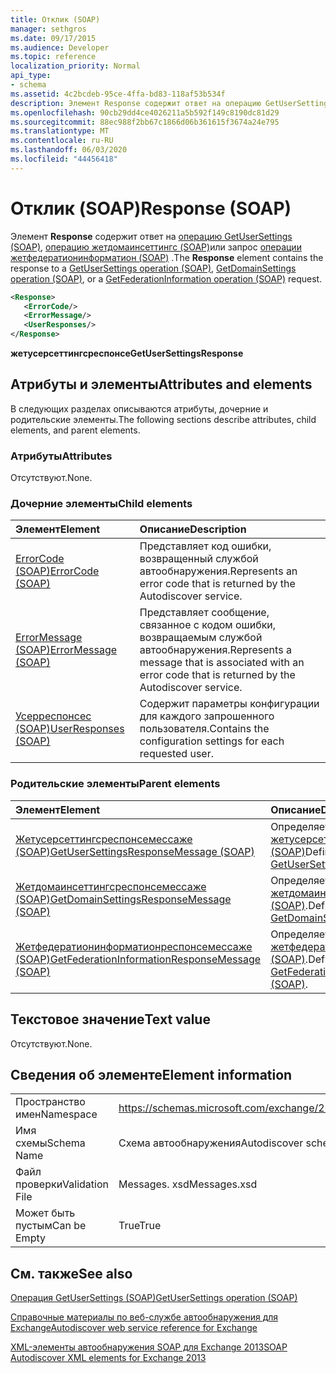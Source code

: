 ```yaml
---
title: Отклик (SOAP)
manager: sethgros
ms.date: 09/17/2015
ms.audience: Developer
ms.topic: reference
localization_priority: Normal
api_type:
- schema
ms.assetid: 4c2bcdeb-95ce-4ffa-bd83-118af53b534f
description: Элемент Response содержит ответ на операцию GetUserSettings (SOAP), операцию Жетдомаинсеттингс (SOAP) или запрос операции Жетфедератионинформатион (SOAP).
ms.openlocfilehash: 90cb29dd4ce4026211a5b592f149c8190dc81d29
ms.sourcegitcommit: 88ec988f2bb67c1866d06b361615f3674a24e795
ms.translationtype: MT
ms.contentlocale: ru-RU
ms.lasthandoff: 06/03/2020
ms.locfileid: "44456418"
---
```

# <a name="response-soap"></a><span data-ttu-id="74d2b-103">Отклик (SOAP)</span><span class="sxs-lookup"><span data-stu-id="74d2b-103">Response (SOAP)</span></span>

<span data-ttu-id="74d2b-104">Элемент **Response** содержит ответ на [операцию GetUserSettings (SOAP)](getusersettings-operation-soap.md), [операцию жетдомаинсеттингс (SOAP)](getdomainsettings-operation-soap.md)или запрос [операции жетфедератионинформатион (SOAP)](getfederationinformation-operation-soap.md) .</span><span class="sxs-lookup"><span data-stu-id="74d2b-104">The **Response** element contains the response to a [GetUserSettings operation (SOAP)](getusersettings-operation-soap.md), [GetDomainSettings operation (SOAP)](getdomainsettings-operation-soap.md), or a [GetFederationInformation operation (SOAP)](getfederationinformation-operation-soap.md) request.</span></span> 
  
```XML
<Response>
   <ErrorCode/>
   <ErrorMessage/>
   <UserResponses/>
</Response>
```

 <span data-ttu-id="74d2b-105">**жетусерсеттингсреспонсе**</span><span class="sxs-lookup"><span data-stu-id="74d2b-105">**GetUserSettingsResponse**</span></span>
## <a name="attributes-and-elements"></a><span data-ttu-id="74d2b-106">Атрибуты и элементы</span><span class="sxs-lookup"><span data-stu-id="74d2b-106">Attributes and elements</span></span>

<span data-ttu-id="74d2b-107">В следующих разделах описываются атрибуты, дочерние и родительские элементы.</span><span class="sxs-lookup"><span data-stu-id="74d2b-107">The following sections describe attributes, child elements, and parent elements.</span></span>
  
### <a name="attributes"></a><span data-ttu-id="74d2b-108">Атрибуты</span><span class="sxs-lookup"><span data-stu-id="74d2b-108">Attributes</span></span>

<span data-ttu-id="74d2b-109">Отсутствуют.</span><span class="sxs-lookup"><span data-stu-id="74d2b-109">None.</span></span>
  
### <a name="child-elements"></a><span data-ttu-id="74d2b-110">Дочерние элементы</span><span class="sxs-lookup"><span data-stu-id="74d2b-110">Child elements</span></span>

|<span data-ttu-id="74d2b-111">**Элемент**</span><span class="sxs-lookup"><span data-stu-id="74d2b-111">**Element**</span></span>|<span data-ttu-id="74d2b-112">**Описание**</span><span class="sxs-lookup"><span data-stu-id="74d2b-112">**Description**</span></span>|
|:-----|:-----|
|[<span data-ttu-id="74d2b-113">ErrorCode (SOAP)</span><span class="sxs-lookup"><span data-stu-id="74d2b-113">ErrorCode (SOAP)</span></span>](errorcode-soap.md) <br/> |<span data-ttu-id="74d2b-114">Представляет код ошибки, возвращенный службой автообнаружения.</span><span class="sxs-lookup"><span data-stu-id="74d2b-114">Represents an error code that is returned by the Autodiscover service.</span></span>  <br/> |
|[<span data-ttu-id="74d2b-115">ErrorMessage (SOAP)</span><span class="sxs-lookup"><span data-stu-id="74d2b-115">ErrorMessage (SOAP)</span></span>](errormessage-soap.md) <br/> |<span data-ttu-id="74d2b-116">Представляет сообщение, связанное с кодом ошибки, возвращаемым службой автообнаружения.</span><span class="sxs-lookup"><span data-stu-id="74d2b-116">Represents a message that is associated with an error code that is returned by the Autodiscover service.</span></span>  <br/> |
|[<span data-ttu-id="74d2b-117">Усерреспонсес (SOAP)</span><span class="sxs-lookup"><span data-stu-id="74d2b-117">UserResponses (SOAP)</span></span>](userresponses-soap.md) <br/> |<span data-ttu-id="74d2b-118">Содержит параметры конфигурации для каждого запрошенного пользователя.</span><span class="sxs-lookup"><span data-stu-id="74d2b-118">Contains the configuration settings for each requested user.</span></span>  <br/> |
   
### <a name="parent-elements"></a><span data-ttu-id="74d2b-119">Родительские элементы</span><span class="sxs-lookup"><span data-stu-id="74d2b-119">Parent elements</span></span>

|<span data-ttu-id="74d2b-120">**Элемент**</span><span class="sxs-lookup"><span data-stu-id="74d2b-120">**Element**</span></span>|<span data-ttu-id="74d2b-121">**Описание**</span><span class="sxs-lookup"><span data-stu-id="74d2b-121">**Description**</span></span>|
|:-----|:-----|
|[<span data-ttu-id="74d2b-122">Жетусерсеттингсреспонсемессаже (SOAP)</span><span class="sxs-lookup"><span data-stu-id="74d2b-122">GetUserSettingsResponseMessage (SOAP)</span></span>](getusersettingsresponsemessage-soap.md) <br/> |<span data-ttu-id="74d2b-123">Определяет ответ на [жетусерсеттингсрекуест (SOAP)](getusersettingsrequest-soap.md)</span><span class="sxs-lookup"><span data-stu-id="74d2b-123">Defines a response to a [GetUserSettingsRequest (SOAP)](getusersettingsrequest-soap.md)</span></span> <br/> |
|[<span data-ttu-id="74d2b-124">Жетдомаинсеттингсреспонсемессаже (SOAP)</span><span class="sxs-lookup"><span data-stu-id="74d2b-124">GetDomainSettingsResponseMessage (SOAP)</span></span>](getdomainsettingsresponsemessage-soap.md) <br/> |<span data-ttu-id="74d2b-125">Определяет ответ на [жетдомаинсеттингсрекуест (SOAP)](getdomainsettingsrequest-soap.md).</span><span class="sxs-lookup"><span data-stu-id="74d2b-125">Defines a response to a [GetDomainSettingsRequest (SOAP)](getdomainsettingsrequest-soap.md).</span></span>  <br/> |
|[<span data-ttu-id="74d2b-126">Жетфедератионинформатионреспонсемессаже (SOAP)</span><span class="sxs-lookup"><span data-stu-id="74d2b-126">GetFederationInformationResponseMessage (SOAP)</span></span>](getfederationinformationresponsemessage-soap.md) <br/> |<span data-ttu-id="74d2b-127">Определяет ответ на [жетфедератионинформатионрекуест (SOAP)](getfederationinformationrequest-soap.md).</span><span class="sxs-lookup"><span data-stu-id="74d2b-127">Defines a response to a [GetFederationInformationRequest (SOAP)](getfederationinformationrequest-soap.md).</span></span>  <br/> |
   
## <a name="text-value"></a><span data-ttu-id="74d2b-128">Текстовое значение</span><span class="sxs-lookup"><span data-stu-id="74d2b-128">Text value</span></span>

<span data-ttu-id="74d2b-129">Отсутствуют.</span><span class="sxs-lookup"><span data-stu-id="74d2b-129">None.</span></span>
  
## <a name="element-information"></a><span data-ttu-id="74d2b-130">Сведения об элементе</span><span class="sxs-lookup"><span data-stu-id="74d2b-130">Element information</span></span>

|||
|:-----|:-----|
|<span data-ttu-id="74d2b-131">Пространство имен</span><span class="sxs-lookup"><span data-stu-id="74d2b-131">Namespace</span></span>  <br/> |https://schemas.microsoft.com/exchange/2010/Autodiscover  <br/> |
|<span data-ttu-id="74d2b-132">Имя схемы</span><span class="sxs-lookup"><span data-stu-id="74d2b-132">Schema Name</span></span>  <br/> |<span data-ttu-id="74d2b-133">Схема автообнаружения</span><span class="sxs-lookup"><span data-stu-id="74d2b-133">Autodiscover schema</span></span>  <br/> |
|<span data-ttu-id="74d2b-134">Файл проверки</span><span class="sxs-lookup"><span data-stu-id="74d2b-134">Validation File</span></span>  <br/> |<span data-ttu-id="74d2b-135">Messages. xsd</span><span class="sxs-lookup"><span data-stu-id="74d2b-135">Messages.xsd</span></span>  <br/> |
|<span data-ttu-id="74d2b-136">Может быть пустым</span><span class="sxs-lookup"><span data-stu-id="74d2b-136">Can be Empty</span></span>  <br/> |<span data-ttu-id="74d2b-137">True</span><span class="sxs-lookup"><span data-stu-id="74d2b-137">True</span></span>  <br/> |
   
## <a name="see-also"></a><span data-ttu-id="74d2b-138">См. также</span><span class="sxs-lookup"><span data-stu-id="74d2b-138">See also</span></span>



[<span data-ttu-id="74d2b-139">Операция GetUserSettings (SOAP)</span><span class="sxs-lookup"><span data-stu-id="74d2b-139">GetUserSettings operation (SOAP)</span></span>](getusersettings-operation-soap.md)


[<span data-ttu-id="74d2b-140">Справочные материалы по веб-службе автообнаружения для Exchange</span><span class="sxs-lookup"><span data-stu-id="74d2b-140">Autodiscover web service reference for Exchange</span></span>](autodiscover-web-service-reference-for-exchange.md)
  
[<span data-ttu-id="74d2b-141">XML-элементы автообнаружения SOAP для Exchange 2013</span><span class="sxs-lookup"><span data-stu-id="74d2b-141">SOAP Autodiscover XML elements for Exchange 2013</span></span>](soap-autodiscover-xml-elements-for-exchange-2013.md)

